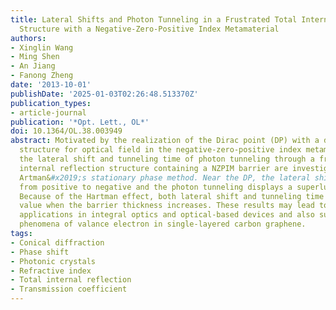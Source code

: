 ```yaml
---
title: Lateral Shifts and Photon Tunneling in a Frustrated Total Internal Reflection
  Structure with a Negative-Zero-Positive Index Metamaterial
authors:
- Xinglin Wang
- Ming Shen
- An Jiang
- Fanong Zheng
date: '2013-10-01'
publishDate: '2025-01-03T02:26:48.513370Z'
publication_types:
- article-journal
publication: '*Opt. Lett., OL*'
doi: 10.1364/OL.38.003949
abstract: Motivated by the realization of the Dirac point (DP) with a double-cone
  structure for optical field in the negative-zero-positive index metamaterial (NZPIM),
  the lateral shift and tunneling time of photon tunneling through a frustrated total
  internal reflection structure containing a NZPIM barrier are investigated by employing
  Artman&#x2019;s stationary phase method. Near the DP, the lateral shift can vary
  from positive to negative and the photon tunneling displays a superluminal dynamic.
  Because of the Hartman effect, both lateral shift and tunneling time tend to a saturation
  value when the barrier thickness increases. These results may lead to potential
  applications in integral optics and optical-based devices and also suggest analogous
  phenomena of valance electron in single-layered carbon graphene.
tags:
- Conical diffraction
- Phase shift
- Photonic crystals
- Refractive index
- Total internal reflection
- Transmission coefficient
---
```

